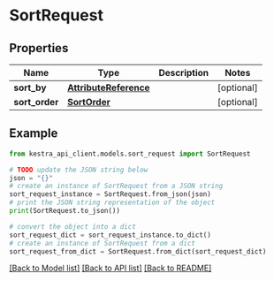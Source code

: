 # SortRequest


## Properties

Name | Type | Description | Notes
------------ | ------------- | ------------- | -------------
**sort_by** | [**AttributeReference**](AttributeReference.md) |  | [optional] 
**sort_order** | [**SortOrder**](SortOrder.md) |  | [optional] 

## Example

```python
from kestra_api_client.models.sort_request import SortRequest

# TODO update the JSON string below
json = "{}"
# create an instance of SortRequest from a JSON string
sort_request_instance = SortRequest.from_json(json)
# print the JSON string representation of the object
print(SortRequest.to_json())

# convert the object into a dict
sort_request_dict = sort_request_instance.to_dict()
# create an instance of SortRequest from a dict
sort_request_from_dict = SortRequest.from_dict(sort_request_dict)
```
[[Back to Model list]](../README.md#documentation-for-models) [[Back to API list]](../README.md#documentation-for-api-endpoints) [[Back to README]](../README.md)


